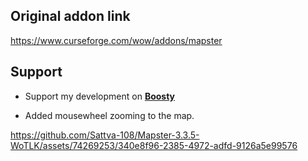 ## Original addon link
https://www.curseforge.com/wow/addons/mapster

## Support
- Support my development on **[Boosty](https://boosty.to/sattva108)**

- Added mousewheel zooming to the map.

https://github.com/Sattva-108/Mapster-3.3.5-WoTLK/assets/74269253/340e8f96-2385-4972-adfd-9126a5e99576

